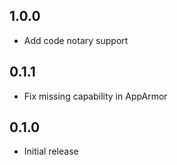 ## 1.0.0

- Add code notary support

## 0.1.1

- Fix missing capability in AppArmor

## 0.1.0

- Initial release
